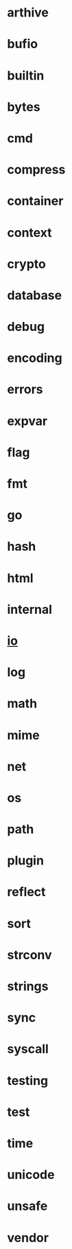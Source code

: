 # arthive
# bufio
# builtin
# bytes
# cmd
# compress
# container
# context
# crypto
# database
# debug
# encoding
# errors
# expvar
# flag
# fmt
# go
# hash
# html
# internal
# [io](/api/golang/io.md)
# log
# math
# mime
# net
# os
# path
# plugin
# reflect
# sort
# strconv
# strings
# sync
# syscall
# testing
# test
# time
# unicode
# unsafe
# vendor




